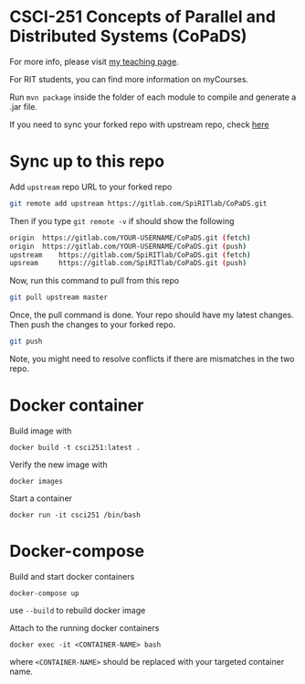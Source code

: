 # CSCI-251 Concepts of Parallel and Distributed Systems (CoPaDS)

For more info, please visit [my teaching page](https://www.cs.rit.edu/~ph/teaching).

For RIT students, you can find more information on myCourses.

Run ```mvn package``` inside the folder of each module to compile and generate a .jar file.


If you need to sync your forked repo with upstream repo, check [here](https://help.github.com/en/github/collaborating-with-issues-and-pull-requests/syncing-a-fork)

# Sync up to this repo

Add `upstream` repo URL to your forked repo
```bash
git remote add upstream https://gitlab.com/SpiRITlab/CoPaDS.git
```

Then if you type ```git remote -v``` if should show the following
```bash
origin	https://gitlab.com/YOUR-USERNAME/CoPaDS.git (fetch)
origin	https://gitlab.com/YOUR-USERNAME/CoPaDS.git (push)
upstream	https://gitlab.com/SpiRITlab/CoPaDS.git (fetch)
upsream		https://gitlab.com/SpiRITlab/CoPaDS.git (push)
```

Now, run this command to pull from this repo
```bash
git pull upstream master
```

Once, the pull command is done. Your repo should have my latest changes. Then push the changes to your forked repo.
```bash
git push
```

Note, you might need to resolve conflicts if there are mismatches in the two repo.


# Docker container
Build image with
```
docker build -t csci251:latest .
```

Verify the new image with 
```
docker images
```

Start a container
```
docker run -it csci251 /bin/bash
```


# Docker-compose
Build and start docker containers
```
docker-compose up
```
use `--build` to rebuild docker image

Attach to the running docker containers
```
docker exec -it <CONTAINER-NAME> bash
```
where `<CONTAINER-NAME>` should be replaced with your targeted container name.